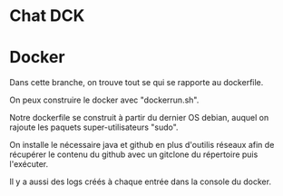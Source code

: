 # Chat DCK

# Docker

Dans cette branche, on trouve tout se qui se rapporte au dockerfile.

On peux construire le docker avec "dockerrun.sh".

Notre dockerfile se construit à partir du dernier OS debian, auquel on rajoute les paquets super-utilisateurs "sudo".

On installe le nécessaire java et github en plus d'outilis réseaux afin de récupérer le contenu du github avec un gitclone du répertoire puis l'exécuter.

Il y a aussi des logs créés à chaque entrée dans la console du docker.
